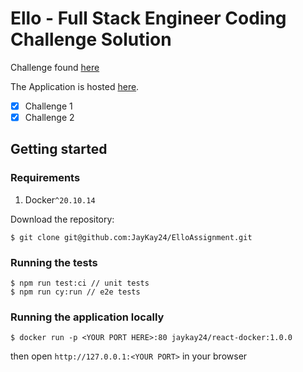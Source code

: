 # Ello - Full Stack Engineer Coding Challenge Solution

Challenge found [here](https://github.com/ElloTechnology/full-stack-test)

The Application is hosted [here](https://elloreactgqlchallenge.azurewebsites.net/).

- [x] Challenge 1
- [x] Challenge 2

## Getting started

### Requirements

1. Docker`^20.10.14`

Download the repository:

```
$ git clone git@github.com:JayKay24/ElloAssignment.git
```

### Running the tests

```
$ npm run test:ci // unit tests
$ npm run cy:run // e2e tests
```

### Running the application locally

```
$ docker run -p <YOUR PORT HERE>:80 jaykay24/react-docker:1.0.0
```

then open `http://127.0.0.1:<YOUR PORT>` in your browser
